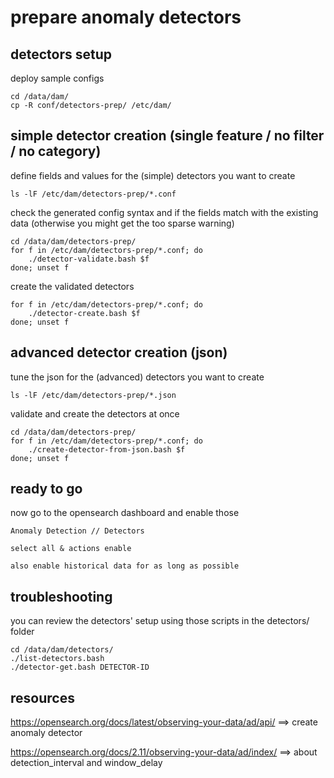 # prepare anomaly detectors

<!--
## from scratch

first, create a sample detector from the UI
then eventually grab its config (helps to get the syntax right)

list existing detectors with their respective ID

	../detectors/list-detectors.bash

and grab the sample config

	./detector-get.bash DETECTOR-NAME DETECTOR-ID > DETECTOR-NAME-template.conf
-->

## detectors setup

deploy sample configs

    cd /data/dam/
    cp -R conf/detectors-prep/ /etc/dam/

## simple detector creation (single feature / no filter / no category)

define fields and values for the (simple) detectors you want to create

    ls -lF /etc/dam/detectors-prep/*.conf

check the generated config syntax and if the fields match with the existing data
(otherwise you might get the too sparse warning)

    cd /data/dam/detectors-prep/
    for f in /etc/dam/detectors-prep/*.conf; do
        ./detector-validate.bash $f
    done; unset f

create the validated detectors

    for f in /etc/dam/detectors-prep/*.conf; do
	    ./detector-create.bash $f
    done; unset f

## advanced detector creation (json)

tune the json for the (advanced) detectors you want to create

    ls -lF /etc/dam/detectors-prep/*.json

validate and create the detectors at once

    cd /data/dam/detectors-prep/
    for f in /etc/dam/detectors-prep/*.conf; do
        ./create-detector-from-json.bash $f
    done; unset f

## ready to go

now go to the opensearch dashboard and enable those

	Anomaly Detection // Detectors

	select all & actions enable

	also enable historical data for as long as possible

## troubleshooting

you can review the detectors' setup using those scripts in the detectors/ folder

    cd /data/dam/detectors/
    ./list-detectors.bash
    ./detector-get.bash DETECTOR-ID

## resources

https://opensearch.org/docs/latest/observing-your-data/ad/api/
==> create anomaly detector

https://opensearch.org/docs/2.11/observing-your-data/ad/index/
==> about detection_interval and window_delay

